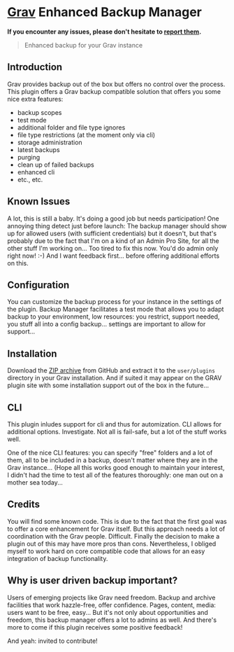 # [Grav](http://getgrav.org) Enhanced Backup Manager

**If you encounter any issues, please don't hesitate
to [report
them](https://github.com/leotiger/grav-plugin-backup-manager/issues).**

> Enhanced backup for your Grav instance

## Introduction

Grav provides backup out of the box but offers no control over the process.
This plugin offers a Grav backup compatible solution that offers you some 
nice extra features:

* backup scopes
* test mode
* additional folder and file type ignores
* file type restrictions (at the moment only via cli)
* storage administration
* latest backups 
* purging
* clean up of failed backups
* enhanced cli
* etc., etc.

## Known Issues

A lot, this is still a baby. It's doing a good job but needs participation!
One annoying thing detect just before launch: The backup manager should show
up for allowed users (with sufficient credentials) but it doesn't, but that's probably
due to the fact that I'm on a kind of an Admin Pro Site, for all the other stuff
I'm working on... Too tired to fix this now. 
You'd do admin only right now! :-) And I want feedback first... before offering
additional efforts on this.

## Configuration

You can customize the backup process for your instance in the settings of the 
plugin. Backup Manager facilitates a test mode that allows you to adapt backup to your
environment, low resources: you restrict, support needed, you stuff all into a config
backup... settings are important to allow for support...

## Installation

Download the [ZIP
archive](https://github.com/leotiger/grav-plugin-backup-manager/archive/master.zip)
from GitHub and extract it to the `user/plugins` directory in your Grav
installation. And if suited it may appear on the GRAV plugin site with some installation
support out of the box in the future...

## CLI

This plugin inludes support for cli and thus for automization. CLI allows for additional 
options. Investigate. Not all is fail-safe, but a lot of the stuff works well.

One of the nice CLI features: you can specify "free" folders and a lot of them, all to
be included in a backup, doesn't matter where they are in the Grav instance... 
(Hope all this works good enough to maintain your interest, I didn't had the time to test
all of the features thoroughly: one man out on a mother sea today...

## Credits

You will find some known code. This is due to the fact that the first goal was to offer
a core enhancement for Grav itself. But this approach needs a lot of coordination with 
the Grav people. Difficult. Finally the decision to make a plugin out of this may have 
more pros than cons. Nevertheless, I obliged myself to work hard on core compatible code
that allows for an easy integration of backup functionality.

## Why is user driven backup important?

Users of emerging projects like Grav need freedom. Backup and archive facilities that work
hazzle-free, offer confidence. Pages, content, media: users want to be free, easy...
But it's not only about opportunities and freedom, this backup manager offers a lot to
admins as well. And there's more to come if this plugin receives some positive feedback!

And yeah: invited to contribute!
